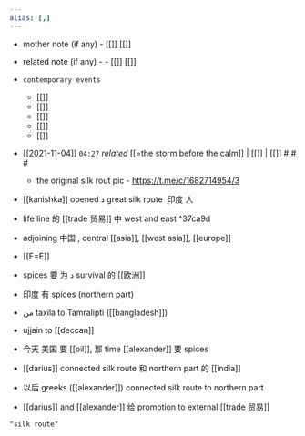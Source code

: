 ```yaml
---
alias: [,]
---
```

- mother note (if any)
		- [[]] [[]]
- related note (if any) -
		- [[]] [[]]
- `contemporary events`
	- [[]]
	- [[]]
	- [[]]
	- [[]]
	- [[]]

- [[2021-11-04]]  `04:27` _related_ [[=the storm before the calm]] | [[]] | [[]] # # #
	- the original silk rout pic - https://t.me/c/1682714954/3
- [[kanishka]] opened د great silk route  ݈  印度 人
- life line 的 [[trade 贸易]] 中 west and east ^37ca9d
- adjoining 中国  , central [[asia]], [[west asia]], [[europe]]
- [[E=E]]
- spices  要 为 د survival 的 [[欧洲]]
- 印度 有 spices (northern part)
- من taxila to Tamralipti ([[bangladesh]])
- ujjain to [[deccan]]
- 今天  美国   要 [[oil]], 那 time [[alexander]]  要 spices
- [[darius]] connected silk route 和 northern part 的 [[india]]
- 以后 greeks ([[alexander]]) connected silk route to northern part
- [[darius]] and [[alexander]] 给 promotion to external [[trade 贸易]]

```query
"silk route"
```